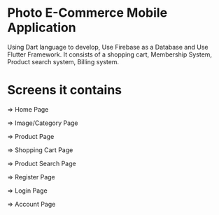 # Photo E-Commerce Mobile Application
Using Dart language to develop, Use Firebase as a Database and Use Flutter Framework. It consists of a shopping cart, Membership System, Product search system, Billing system.

# Screens it contains
<p> => Home Page <p/>
<p> => Image/Category Page<p/>
<p> => Product Page  <p/>
<p> => Shopping Cart Page <p/>
<p> => Product Search Page <p/>
<p> => Register Page <p/>
<p> => Login Page <p/>
<p> => Account Page <p/>
